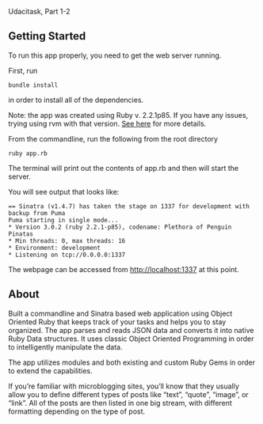 Udacitask, Part 1-2

## Getting Started
To run this app properly, you need to get the web server running.

First, run 
```
bundle install
```
in order to install all of the dependencies.  

Note: the app was created using Ruby v. 2.2.1p85.  If you have any issues, trying using rvm with that version. [See here](https://rvm.io/) for more details.

From the commandline, run the following from the root directory 
```
ruby app.rb
```

The terminal will print out the contents of app.rb and then will start the server.  

You will see output that looks like:
```
== Sinatra (v1.4.7) has taken the stage on 1337 for development with backup from Puma
Puma starting in single mode...
* Version 3.0.2 (ruby 2.2.1-p85), codename: Plethora of Penguin Pinatas
* Min threads: 0, max threads: 16
* Environment: development
* Listening on tcp://0.0.0.0:1337
```

The webpage can be accessed from [http://localhost:1337](http://localhost:1337) at this point.

## About
Built a commandline and Sinatra based web application using Object Oriented Ruby that keeps track of your tasks and helps you to stay organized.  The app parses and reads JSON data and converts it into native Ruby Data structures.  It uses classic Object Oriented Programming in order to intelligently manipulate the data.

The app utilizes modules and both existing and custom Ruby Gems in order to extend the capabilities.

If you’re familiar with microblogging sites, you’ll know that they usually allow you to define different types of posts like “text”, “quote”, “image”, or  “link”. All of the posts are then listed in one big stream, with different formatting depending on the type of post.
